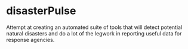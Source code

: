 # disasterPulse
Attempt at creating an automated suite of tools that will detect potential natural disasters and do a lot of the legwork in reporting useful data for response agencies.
